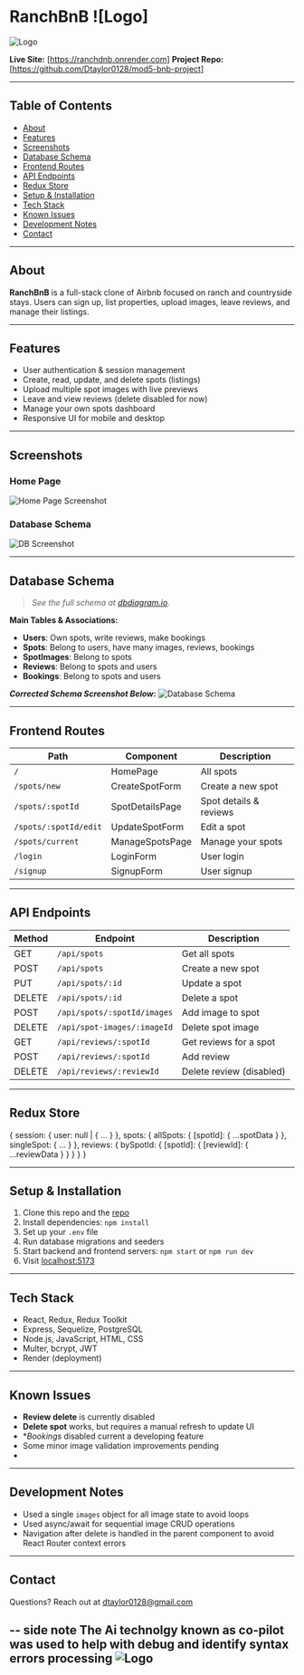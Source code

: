 # RanchBnB ![Logo]
![Logo](<frontend/images/logo ranch no back ground.png>)



**Live Site:** 
[https://ranchdnb.onrender.com] 
**Project Repo:** 
[https://github.com/Dtaylor0128/mod5-bnb-project]

---

## **Table of Contents**
- [About](#about)
- [Features](#features)
- [Screenshots](#screenshots)
- [Database Schema](#database-schema)
- [Frontend Routes](#frontend-routes)
- [API Endpoints](#api-endpoints)
- [Redux Store](#redux-store)
- [Setup & Installation](#setup--installation)
- [Tech Stack](#tech-stack)
- [Known Issues](#known-issues)
- [Development Notes](#development-notes)
- [Contact](#contact)

---

## **About**
**RanchBnB** is a full-stack clone of Airbnb focused on ranch and countryside stays. Users can sign up, list properties, upload images, leave reviews, and manage their listings.

---

## **Features**
- User authentication & session management
- Create, read, update, and delete spots (listings)
- Upload multiple spot images with live previews
- Leave and view reviews (delete disabled for now)
- Manage your own spots dashboard
- Responsive UI for mobile and desktop

---

## **Screenshots**
### Home Page

![Home Page Screenshot](<frontend/images/Screenshot 2025-06-30 140839.png>)

### Database Schema
![DB Screenshot](<frontend/images/Screenshot 2025-06-30 151007.png>)


---

## **Database Schema**
> _See the full schema at [dbdiagram.io](https://dbdiagram.io/d/bnb-project-schema-6791b84e37f5d6cbeba313fa)._

**Main Tables & Associations:**
- **Users**: Own spots, write reviews, make bookings
- **Spots**: Belong to users, have many images, reviews, bookings
- **SpotImages**: Belong to spots
- **Reviews**: Belong to spots and users
- **Bookings**: Belong to spots and users

**_Corrected Schema Screenshot Below:_**
![Database Schema](./screenshots/database-schema.png)

---

## **Frontend Routes**
| Path                  | Component          | Description                 |
|-----------------------|-------------------|-----------------------------|
| `/`                   | HomePage          | All spots                   |
| `/spots/new`          | CreateSpotForm    | Create a new spot           |
| `/spots/:spotId`      | SpotDetailsPage   | Spot details & reviews      |
| `/spots/:spotId/edit` | UpdateSpotForm    | Edit a spot                 |
| `/spots/current`      | ManageSpotsPage   | Manage your spots           |
| `/login`              | LoginForm         | User login                  |
| `/signup`             | SignupForm        | User signup                 |

---

## **API Endpoints**
| Method | Endpoint                        | Description                    |
|--------|---------------------------------|--------------------------------|
| GET    | `/api/spots`                    | Get all spots                  |
| POST   | `/api/spots`                    | Create a new spot              |
| PUT    | `/api/spots/:id`                | Update a spot                  |
| DELETE | `/api/spots/:id`                | Delete a spot                  |
| POST   | `/api/spots/:spotId/images`     | Add image to spot              |
| DELETE | `/api/spot-images/:imageId`     | Delete spot image              |
| GET    | `/api/reviews/:spotId`          | Get reviews for a spot         |
| POST   | `/api/reviews/:spotId`          | Add review                     |
| DELETE | `/api/reviews/:reviewId`        | Delete review (disabled)       |

---

## **Redux Store**

{
session: { user: null | { ... } },
spots: {
allSpots: { [spotId]: { ...spotData } },
singleSpot: { ... }
},
reviews: {
bySpotId: { [spotId]: { [reviewId]: { ...reviewData } } }
}
}

---

## **Setup & Installation**
1. Clone this repo and the [repo](https://github.com/Dtaylor0128/mod5-bnb-project)
2. Install dependencies: `npm install`
3. Set up your `.env` file
4. Run database migrations and seeders
5. Start backend and frontend servers: `npm start` or `npm run dev`
6. Visit [localhost:5173](http://localhost:8001)

---

## **Tech Stack**
- React, Redux, Redux Toolkit
- Express, Sequelize, PostgreSQL
- Node.js, JavaScript, HTML, CSS
- Multer, bcrypt, JWT
- Render (deployment)

---

## **Known Issues**
- **Review delete** is currently disabled
- **Delete spot** works, but requires a manual refresh to update UI
- **Bookings* disabled current a developing feature
- Some minor image validation improvements pending
-

---

## **Development Notes**
- Used a single `images` object for all image state to avoid loops
- Used async/await for sequential image CRUD operations
- Navigation after delete is handled in the parent component to avoid React Router context errors

---

## **Contact**
Questions? Reach out at [dtaylor0128@gmail.com](mailto:dtaylor0128@gmail.com)


--
side note The Ai technolgy known as co-pilot was used to help with debug and identify syntax errors processing
![Logo](frontend/public/ranchBNB-letters.png)
---

